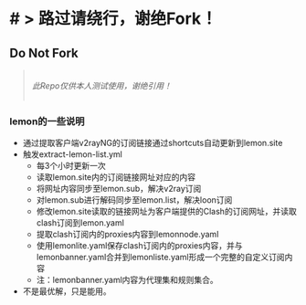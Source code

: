 <h1># > 路过请绕行，谢绝Fork！</h1>
<h2 >Do Not Fork </h2>
<blockquote><em><br/> 此Repo仅供本人测试使用，谢绝引用！</em></br></br></blockquote>



### lemon的一些说明

- 通过提取客户端v2rayNG的订阅链接通过shortcuts自动更新到lemon.site
- 触发extract-lemon-list.yml
   - 每3个小时更新一次  
   - 读取lemon.site内的订阅链接网址对应的内容
   - 将网址内容同步至lemon.sub，解决v2ray订阅
   - 对lemon.sub进行解码同步至lemon.list，解决loon订阅
   - 修改lemon.site读取的链接网址为客户端提供的Clash的订阅网址，并读取clash订阅到lemon.yaml
   - 提取clash订阅内的proxies内容到lemonnode.yaml
   - 使用lemonlite.yaml保存clash订阅内的proxies内容，并与lemonbanner.yaml合并到lemonliste.yaml形成一个完整的自定义订阅内容
   - 注：lemonbanner.yaml内容为代理集和规则集合。
-  不是最优解，只是能用。
